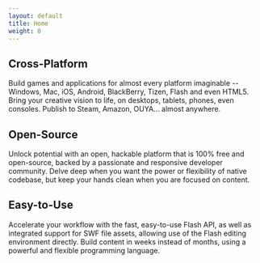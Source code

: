 ```yaml
---
layout: default
title: Home
weight: 0
---
```


## Cross-Platform

Build games and applications for almost every platform imaginable -- Windows, Mac, iOS, Android, BlackBerry, Tizen, Flash and even HTML5. Bring your creative vision to life, on desktops, tablets, phones, even consoles. Publish to Steam, Amazon, OUYA... almost anywhere.

## Open-Source

Unlock potential with an open, hackable platform that is 100% free and open-source, backed by a passionate and responsive developer community. Delve deep when you want the power or flexibility of native codebase, but keep your hands clean when you are focused on content.

## Easy-to-Use

Accelerate your workflow with the fast, easy-to-use Flash API, as well as integrated support for SWF file assets, allowing use of the Flash editing environment directly. Build content in weeks instead of months, using a powerful and flexible programming language.

